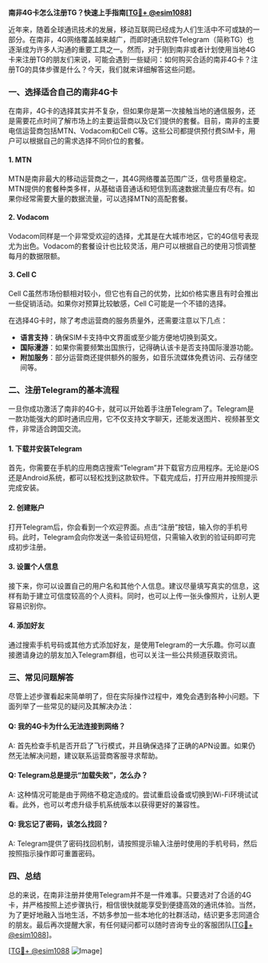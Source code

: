 **南非4G卡怎么注册TG？快速上手指南[[TG💪+ @esim1088](https://t.me/s/esim1088)]**

近年来，随着全球通讯技术的发展，移动互联网已经成为人们生活中不可或缺的一部分。在南非，4G网络覆盖越来越广，而即时通讯软件Telegram（简称TG）也逐渐成为许多人沟通的重要工具之一。然而，对于刚到南非或者计划使用当地4G卡来注册TG的朋友们来说，可能会遇到一些疑问：如何购买合适的南非4G卡？注册TG的具体步骤是什么？今天，我们就来详细解答这些问题。

### 一、选择适合自己的南非4G卡

在南非，4G卡的选择其实并不复杂，但如果你是第一次接触当地的通信服务，还是需要花点时间了解市场上的主要运营商以及它们提供的套餐。目前，南非的主要电信运营商包括MTN、Vodacom和Cell C等。这些公司都提供预付费SIM卡，用户可以根据自己的需求选择不同价位的套餐。

#### 1. MTN
MTN是南非最大的移动运营商之一，其4G网络覆盖范围广泛，信号质量稳定。MTN提供的套餐种类多样，从基础语音通话和短信到高速数据流量应有尽有。如果你经常需要大量的数据流量，可以选择MTN的高配套餐。

#### 2. Vodacom
Vodacom同样是一个非常受欢迎的选择，尤其是在大城市地区，它的4G信号表现尤为出色。Vodacom的套餐设计也比较灵活，用户可以根据自己的使用习惯调整每月的数据限额。

#### 3. Cell C
Cell C虽然市场份额相对较小，但它也有自己的优势，比如价格实惠且有时会推出一些促销活动。如果你对预算比较敏感，Cell C可能是一个不错的选择。

在选择4G卡时，除了考虑运营商的服务质量外，还需要注意以下几点：
- **语言支持**：确保SIM卡支持中文界面或至少能方便地切换到英文。
- **国际漫游**：如果你需要频繁出国旅行，记得确认该卡是否支持国际漫游功能。
- **附加服务**：部分运营商还提供额外的服务，如音乐流媒体免费访问、云存储空间等。

### 二、注册Telegram的基本流程

一旦你成功激活了南非的4G卡，就可以开始着手注册Telegram了。Telegram是一款功能强大的即时通讯应用，它不仅支持文字聊天，还能发送图片、视频甚至文件，非常适合跨国交流。

#### 1. 下载并安装Telegram
首先，你需要在手机的应用商店搜索“Telegram”并下载官方应用程序。无论是iOS还是Android系统，都可以轻松找到这款软件。下载完成后，打开应用并按照提示完成安装。

#### 2. 创建账户
打开Telegram后，你会看到一个欢迎界面。点击“注册”按钮，输入你的手机号码。此时，Telegram会向你发送一条验证码短信，只需输入收到的验证码即可完成初步注册。

#### 3. 设置个人信息
接下来，你可以设置自己的用户名和其他个人信息。建议尽量填写真实的信息，这样有助于建立可信度较高的个人资料。同时，也可以上传一张头像照片，让别人更容易识别你。

#### 4. 添加好友
通过搜索手机号码或其他方式添加好友，是使用Telegram的一大乐趣。你可以直接邀请身边的朋友加入Telegram群组，也可以关注一些公共频道获取资讯。

### 三、常见问题解答

尽管上述步骤看起来简单明了，但在实际操作过程中，难免会遇到各种小问题。下面列举了一些常见的疑问及其解决办法：

#### Q: 我的4G卡为什么无法连接到网络？
A: 首先检查手机是否开启了飞行模式，并且确保选择了正确的APN设置。如果仍然无法解决问题，建议联系运营商客服寻求帮助。

#### Q: Telegram总是提示“加载失败”，怎么办？
A: 这种情况可能是由于网络不稳定造成的。尝试重启设备或切换到Wi-Fi环境试试看。此外，也可以考虑升级手机系统版本以获得更好的兼容性。

#### Q: 我忘记了密码，该怎么找回？
A: Telegram提供了密码找回机制，请按照提示输入注册时使用的手机号码，然后按照指示操作即可重置密码。

### 四、总结

总的来说，在南非注册并使用Telegram并不是一件难事。只要选对了合适的4G卡，并严格按照上述步骤执行，相信很快就能享受到便捷高效的通讯体验。当然，为了更好地融入当地生活，不妨多参加一些本地化的社群活动，结识更多志同道合的朋友。最后再次提醒大家，有任何疑问都可以随时咨询专业的客服团队[[TG💪+ @esim1088](https://t.me/s/esim1088)]。

[[TG💪+ @esim1088](https://t.me/s/esim1088) ![Image](https://i.postimg.cc/4NQfJmqS/Snipaste-2025-05-13-00-14-12.png)]